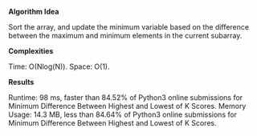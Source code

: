 **Algorithm Idea**

Sort the array, and update the minimum variable 
based on the difference between the maximum 
and minimum elements in the current subarray.

**Complexities**

Time: O(Nlog(N)).
Space: O(1).

**Results**

Runtime: 98 ms, faster than 84.52% of Python3 online submissions for Minimum Difference Between Highest and Lowest of K Scores.
Memory Usage: 14.3 MB, less than 84.64% of Python3 online submissions for Minimum Difference Between Highest and Lowest of K Scores.
